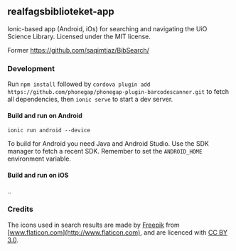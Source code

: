 ## realfagsbiblioteket-app

Ionic-based app (Android, iOs) for searching and navigating the UiO Science Library. Licensed under the MIT license.

Former https://github.com/saqimtiaz/BibSearch/

### Development

Run `npm install` followed by `cordova plugin add https://github.com/phonegap/phonegap-plugin-barcodescanner.git` to fetch all dependencies, then `ionic serve` to start a dev server.

#### Build and run on Android

`ionic run android --device`

To build for Android you need Java and Android Studio. Use the SDK manager to fetch a recent SDK. Remember to set the `ANDROID_HOME` environment variable. 

#### Build and run on iOS

..

### Credits

The icons used in search results are made by [Freepik](http://www.freepik.com) from [www.flaticon.com](http://www.flaticon.com), and are licenced with [CC BY 3.0](http://creativecommons.org/licenses/by/3.0/).